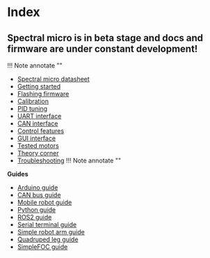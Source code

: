 # Index

## **Spectral micro is in beta stage and docs and firmware are under constant development!**

!!! Note annotate "" 
* [Spectral micro datasheet](https://source-robotics.github.io/Spectral-BLDC-docs/apage1_specs/)
* [Getting started](https://source-robotics.github.io/Spectral-BLDC-docs/apage2_getting_started/)
* [Flashing firmware](https://source-robotics.github.io/Spectral-BLDC-docs/apage3_flashing_firmware/)
* [Calibration](https://source-robotics.github.io/Spectral-BLDC-docs/apage4_calibration/)
* [PID tuning](https://source-robotics.github.io/Spectral-BLDC-docs/apage5_PID_tuning/)
* [UART interface](https://source-robotics.github.io/Spectral-BLDC-docs/apage6_uart/)
* [CAN interface](https://source-robotics.github.io/Spectral-BLDC-docs/apage7_can/)
* [Control features](https://source-robotics.github.io/Spectral-BLDC-docs/apage8_control_principles/)
* [GUI interface](https://source-robotics.github.io/Spectral-BLDC-docs/apage9_2_GUI//)
* [Tested motors](https://source-robotics.github.io/Spectral-BLDC-docs/apage9_3_tested_motors/)
* [Theory corner](https://source-robotics.github.io/Spectral-BLDC-docs/apage9_4_theory_corner/)
* [Troubleshooting](https://source-robotics.github.io/Spectral-BLDC-docs/apage9_5_troublestooting/)
!!! Note annotate "" 

**Guides**

* [Arduino guide](https://source-robotics.github.io/Spectral-BLDC-docs/Guides/Arduino%20guide/)
* [CAN bus guide](https://source-robotics.github.io/Spectral-BLDC-docs/Guides/CAN%20bus%20guide/)
* [Mobile robot guide](https://source-robotics.github.io/Spectral-BLDC-docs/Guides/Mobile%20robot%20guide/)
* [Python guide](https://source-robotics.github.io/Spectral-BLDC-docs/Guides/Python%20guide/)
* [ROS2 guide](https://source-robotics.github.io/Spectral-BLDC-docs/Guides/ROS2%20guide/)
* [Serial terminal guide](https://source-robotics.github.io/Spectral-BLDC-docs/Guides/UART%20communication%20guide/)
* [Simple robot arm guide](https://source-robotics.github.io/Spectral-BLDC-docs/Guides/Simple%20robot%20arm%20guide/)
* [Quadruped leg guide](https://source-robotics.github.io/Spectral-BLDC-docs/Guides/Quadruped%20leg%20guide/)
* [SimpleFOC guide](https://source-robotics.github.io/Spectral-BLDC-docs/Guides/SIMPLEFOC%20guide/)

